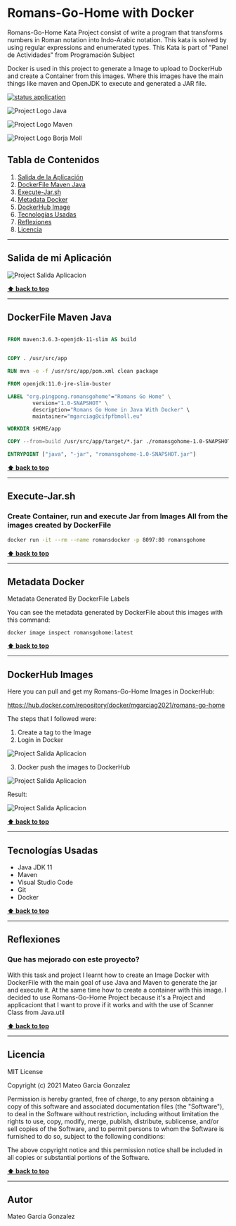 # Romans-Go-Home with Docker
Romans-Go-Home Kata Project consist of write a program that transforms numbers in Roman notation into Indo-Arabic notation. This kata  is solved by using regular expressions and enumerated types. This Kata is part of "Panel de Actividades" from Programación Subject

Docker is used in this project to generate a Image to upload to DockerHub and create a Container from this images. Where this images have the main things like maven and OpenJDK to execute and generated a JAR file.

[![status application](https://img.shields.io/badge/status-stable-brightgreen)](URL_Proyecto)

<!--Logos-->

![Project Logo Java](./doc/img/java.png)

![Project Logo Maven](./doc/img/apache_maven.png)

![Project Logo Borja Moll](./doc/img/logocifp.png)

## Tabla de Contenidos

1. [Salida de la Aplicación](#salidas-de-la-aplicacion)
1. [DockerFile Maven Java](#dockerfile-maven-java)
1. [Execute-Jar.sh](#execute-Jar.sh)
1. [Metadata Docker](#metadata-docker)
1. [DockerHub Image](#dockerhub-image)
1. [Tecnologías Usadas](#tecnologias-usadas)
1. [Reflexiones](#reflexiones)
1. [Licencia](#licencia)

---

## Salida de mi Aplicación
![Project Salida Aplicacion](./doc/salida_consola.JPG)

**[⬆ back to top](#tabla-de-contenidos)**


---

## DockerFile Maven Java


```DockerFile

FROM maven:3.6.3-openjdk-11-slim AS build


COPY . /usr/src/app

RUN mvn -e -f /usr/src/app/pom.xml clean package

FROM openjdk:11.0-jre-slim-buster

LABEL "org.pingpong.romansgohome"="Romans Go Home" \
        version="1.0-SNAPSHOT" \
        description="Romans Go Home in Java With Docker" \ 
        maintainer="mgarciag@cifpfbmoll.eu"

WORKDIR $HOME/app 

COPY --from=build /usr/src/app/target/*.jar ./romansgohome-1.0-SNAPSHOT.jar

ENTRYPOINT ["java", "-jar", "romansgohome-1.0-SNAPSHOT.jar"]
```

**[⬆ back to top](#tabla-de-contenidos)**


---

## Execute-Jar.sh
### Create Container, run and execute Jar from Images All from the images created by DockerFile

```execute-jar.sh
docker run -it --rm --name romansdocker -p 8097:80 romansgohome
```


**[⬆ back to top](#tabla-de-contenidos)**

---


## Metadata Docker
Metadata Generated By DockerFile Labels

You can see the metadata generated by DockerFile about this images with this command:

```
docker image inspect romansgohome:latest
```


**[⬆ back to top](#tabla-de-contenidos)**


---



## DockerHub Images


Here you can pull and get my Romans-Go-Home Images in DockerHub:

https://hub.docker.com/repository/docker/mgarciag2021/romans-go-home

The steps that I followed were:

1. Create a tag to the Image
2. Login in Docker

![Project Salida Aplicacion](./doc/tag-login-docker-romans.PNG)

3. Docker push the images to DockerHub

![Project Salida Aplicacion](./doc/docker-push-romans.PNG)

Result:


![Project Salida Aplicacion](./doc/dockerhub-romans.PNG)



**[⬆ back to top](#tabla-de-contenidos)**



---

## Tecnologías Usadas

- Java JDK 11
- Maven
- Visual Studio Code
- Git
- Docker


**[⬆ back to top](#tabla-de-contenidos)**


---

## Reflexiones

### Que has mejorado con este proyecto?
With this task and project I learnt how to create an Image Docker with DockerFile with the main goal of use Java and Maven to generate the jar and execute it. At the same time how to create a container with this image.
I decided to use Romans-Go-Home Project because it's a Project and applicaciont that I want to prove if it works and with the use of Scanner Class from Java.util

**[⬆ back to top](#tabla-de-contenidos)**


---



## Licencia

MIT License

Copyright (c) 2021 Mateo Garcia Gonzalez

Permission is hereby granted, free of charge, to any person obtaining a copy
of this software and associated documentation files (the "Software"), to deal
in the Software without restriction, including without limitation the rights
to use, copy, modify, merge, publish, distribute, sublicense, and/or sell
copies of the Software, and to permit persons to whom the Software is
furnished to do so, subject to the following conditions:

The above copyright notice and this permission notice shall be included in all
copies or substantial portions of the Software.


**[⬆ back to top](#tabla-de-contenidos)**

---


## Autor
Mateo Garcia Gonzalez